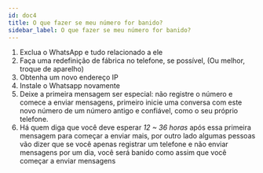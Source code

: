 ```yaml
---
id: doc4
title: O que fazer se meu número for banido?
sidebar_label: O que fazer se meu número for banido?
---
```


1. Exclua o WhatsApp e tudo relacionado a ele
2. Faça uma redefinição de fábrica no telefone, se possível, (Ou melhor, troque de aparelho)
3. Obtenha um novo endereço IP
4. Instale o Whatsapp novamente
5. Deixe a primeira mensagem ser especial: não registre o número e comece a enviar mensagens, primeiro inicie uma conversa com este novo número de um número antigo e confiável, como o seu próprio telefone.
6. Há quem diga que você deve esperar *12 ~ 36 horas* após essa primeira mensagem para começar a enviar mais, por outro lado algumas pessoas vão dizer que se você apenas registrar um telefone e não enviar mensagens por um dia, você será banido como assim que você começar a enviar mensagens
